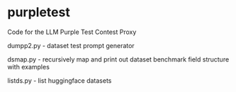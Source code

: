 # purpletest
Code for the LLM Purple Test Contest Proxy

dumpp2.py - dataset test prompt generator

dsmap.py - recursively map and print out dataset benchmark field structure with examples

listds.py - list huggingface datasets


